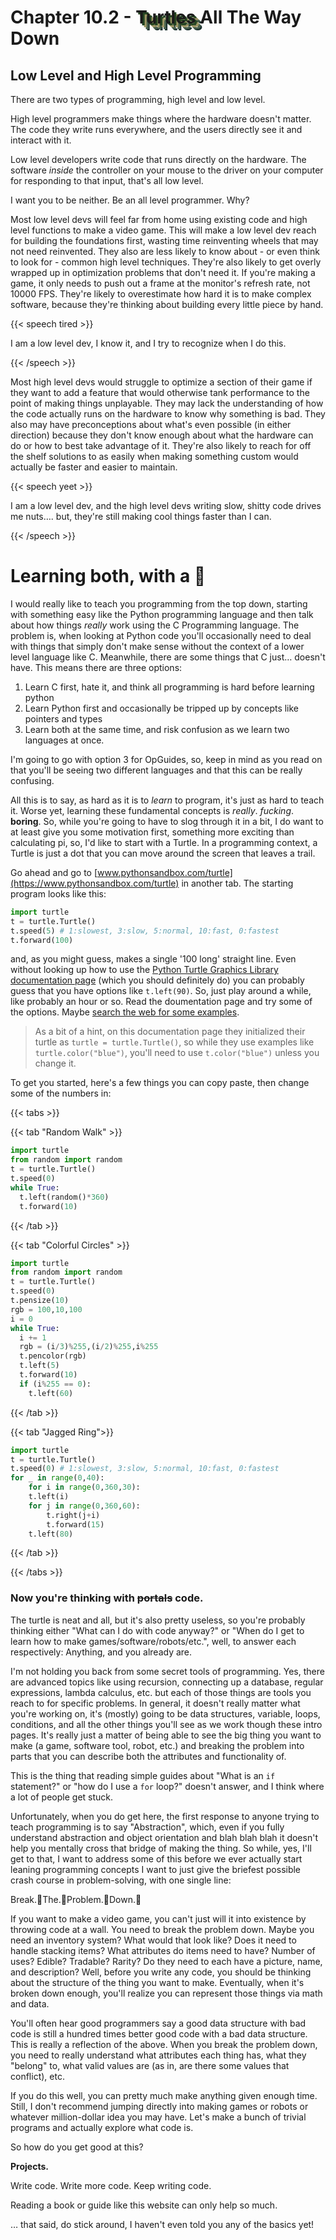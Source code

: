 # Chapter 10.2 - <span style="text-shadow:3px 3px 0 #254522, 6px 6px 0 #9D9765,9px 9px 0 #49614D, 11px 11px 0 #1a302e;">Turtles</span> All The Way Down

<script>
    document.getElementById("codeMenu").open = true;
</script>
<!-- TODO: I want to rewrite all of this intro to use Zig instead of C. I think Rust is a bit too complicated to start with, and C itself is easy enough to teach at first but becomes a massive pain as soon as header files, make, etc. get introduced. Plus, because the types people actually use (uint8_t, etc.) are behind <stdint.h> it's just way more confusing to deal with byte widths than necessary. Nim would also be an option, but its too close to Python in syntax, which would be confusing and defeat the purpose of trying to teach low level stuff. As a bonus, https://gamercade.io/blog/gamercade-0-1-0/ looks pretty swick as a way to actually make a project, as I did want to do some sort of fantasy console thing but didn't want do it in python (pyxel?), or LUA (ruling out the normal suspects). As an extra bonus, Zig will still lets us bind to C later and use it's build system, avoiding at least some of the mess when I do, ultimately, have to teach C over in the Low Level Chapte -->


## Low Level and High Level Programming

There are two types of programming, high level and low level. 

High level programmers make things where the hardware doesn't matter. The code they write runs everywhere, and the users directly see it and interact with it. 

Low level developers write code that runs directly on the hardware. The software *inside* the controller on your mouse to the driver on your computer for responding to that input, that's all low level.

I want you to be neither. Be an all level programmer. Why?

Most low level devs will feel far from home using existing code and high level functions to make a video game. This will make a low level dev reach for building the foundations first, wasting time reinventing wheels that may not need reinvented. They also are less likely to know about - or even think to look for - common high level techniques. They're also likely to get overly wrapped up in optimization problems that don't need it. If you're making a game, it only needs to push out a frame at the monitor's refresh rate, not 10000 FPS. They're likely to overestimate how hard it is to make complex software, because they're thinking about building every little piece by hand.

{{< speech tired >}}

I am a low level dev, I know it, and I try to recognize when I do this.

{{< /speech >}}

Most high level devs would struggle to optimize a section of their game if they want to add a feature that would otherwise tank performance to the point of making things unplayable. They may lack the understanding of how the code actually runs on the hardware to know why something is bad. They also may have preconceptions about what's even possible (in either direction) because they don't know enough about what the hardware can do or how to best take advantage of it. They're also likely to reach for off the shelf solutions to as easily when making something custom would actually be faster and easier to maintain.

{{< speech yeet >}}

I am a low level dev, and the high level devs writing slow, shitty code drives me nuts…. but, they're still making cool things faster than I can.

{{< /speech >}}

# Learning both, with a 🐢

I would really like to teach you programming from the top down, starting with something easy like the Python programming language and then talk about how things *really* work using the C Programming language. The problem is, when looking at Python code you'll occasionally need to deal with things that simply don't make sense without the context of a lower level language like C. Meanwhile, there are some things that C just… doesn't have. This means there are three options:

1. Learn C first, hate it, and think all programming is hard before learning python
2. Learn Python first and occasionally be tripped up by concepts like pointers and types
3. Learn both at the same time, and risk confusion as we learn two languages at once.

I'm going to go with option 3 for OpGuides, so, keep in mind as you read on that you'll be seeing two different languages and that this can be really confusing.

All this is to say, as hard as it is to *learn* to program, it's just as hard to teach it. Worse yet, learning these fundamental concepts is *really*. *fucking*. **boring**. So, while you're going to have to slog through it in a bit, I do want to at least give you some motivation first, something more exciting than calculating pi, so, I'd like to start with a Turtle. In a programming context, a Turtle is just a dot that you can move around the screen that leaves a trail.

Go ahead and go to [www.pythonsandbox.com/turtle](https://www.pythonsandbox.com/turtle) in another tab. The starting program looks like this:

```python
import turtle
t = turtle.Turtle()
t.speed(5) # 1:slowest, 3:slow, 5:normal, 10:fast, 0:fastest
t.forward(100)
```

and, as you might guess, makes a single '100 long' straight line. Even without looking up how to use the [Python Turtle Graphics Library documentation page](https://docs.python.org/3/library/turtle.html) (which you should definitely do) you can probably guess that you have options like `t.left(90)`. So, just play around a while, like probably an hour or so. Read the doumentation page and try some of the options. Maybe [search the web for some examples](https://michael0x2a.com/blog/turtle-examples).

> As a bit of a hint, on this documentation page they initialized their turtle as `turtle = turtle.Turtle()`, so while they use examples like `turtle.color("blue")`, you'll need to use `t.color("blue")` unless you change it.

To get you started, here's a few things you can copy paste, then change some of the numbers in:

{{< tabs >}}

{{< tab "Random Walk" >}}

```python
import turtle
from random import random
t = turtle.Turtle()
t.speed(0)
while True:
  t.left(random()*360)
  t.forward(10)
```

{{< /tab >}}

{{< tab "Colorful Circles" >}}

```python
import turtle
from random import random
t = turtle.Turtle()
t.speed(0)
t.pensize(10)
rgb = 100,10,100
i = 0
while True:
  i += 1
  rgb = (i/3)%255,(i/2)%255,i%255
  t.pencolor(rgb)
  t.left(5)
  t.forward(10)
  if (i%255 == 0):
    t.left(60)

```

{{< /tab >}}

{{< tab "Jagged Ring">}}

```python
import turtle
t = turtle.Turtle()
t.speed(0) # 1:slowest, 3:slow, 5:normal, 10:fast, 0:fastest
for _ in range(0,40):
	for i in range(0,360,30):
  	t.left(i)
  	for j in range(0,360,60):
  		t.right(j+i)
  		t.forward(15)
	t.left(80)
```

{{< /tab >}}

{{< /tabs >}}

### Now you're thinking with ~~portals~~ code.

The turtle is neat and all, but it's also pretty useless, so you're probably thinking either "What can I do with code anyway?" or "When do I get to learn how to make games/software/robots/etc.", well, to answer each respectively: Anything, and you already are. 

I'm not holding you back from some secret tools of programming. Yes, there are advanced topics like using recursion, connecting up a database, regular expressions, lambda calculus, etc. but each of those things are tools you reach to for specific problems. In general, it doesn't really matter what you're working on, it's (mostly) going to be data structures, variable, loops, conditions, and all the other things you'll see as we work though these intro pages. It's really just a matter of being able to see the big thing you want to make (a game, software tool, robot, etc.) and breaking the problem into parts that you can describe both the attributes and functionality of.

This is the thing that reading simple guides about "What is an `if` statement?" or "how do I use a `for` loop?" doesn't answer, and I think where a lot of people get stuck.

Unfortunately, when you do get here, the first response to anyone trying to teach programming is to say "Abstraction", which, even if you fully understand abstraction and object orientation and blah blah blah it doesn't help you mentally cross that bridge of making the thing. So while, yes, I'll get to that, I want to address some of this before we ever actually start leaning programming concepts I want to just give the briefest possible crash course in problem-solving, with one single line:

Break.👏The.👏Problem.👏Down.👏

If you want to make a video game, you can't just will it into existence by throwing code at a wall. You need to break the problem down. Maybe you need an inventory system? What would that look like? Does it need to handle stacking items? What attributes do items need to have? Number of uses? Edible? Tradable? Rarity? Do they need to each have a picture, name, and description? Well, before you write any code, you should be thinking about the structure of the thing you want to make. Eventually, when it's broken down enough, you'll realize you can represent those things via math and data. 

You'll often hear good programmers say a good data structure with bad code is still a hundred times better good code with a bad data structure. This is really a reflection of the above. When you break the problem down, you need to really understand what attributes each thing has, what they "belong" to, what valid values are (as in, are there some values that conflict), etc.

If you do this well, you can pretty much make anything given enough time. Still, I don't recommend jumping directly into making games or robots or whatever million-dollar idea you may have. Let's make a bunch of trivial programs and actually explore what code is.

So how do you get good at this?

**Projects.**

Write code. Write more code. Keep writing code.

Reading a book or guide like this website can only help so much.

… that said, do stick around, I haven't even told you any of the basics yet!